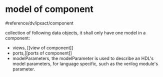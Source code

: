 # model of component
#reference/dv/ipxact/component 

collection of following data objects, it shall only have one model in a component:
- views, [[view of component]]
- ports,[[ports of component]]
- modelParameters, the modelParameter is used to describe an HDL's model parameters, for language specific, such as the verilog module's parameter.
